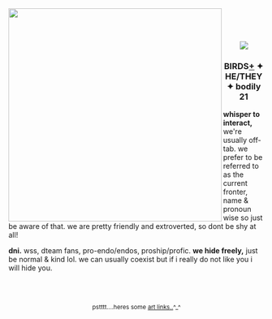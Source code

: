 <img src="https://file.garden/aA_22xfQFxGH1wX1/YESSSSSSSSSSSSSS.gif" align="left" style="width: 420px;">
<br><br><br>
<p align="center">
<img src="https://file.garden/aA_22xfQFxGH1wX1/image_2025-04-28_175508117.png">
<h3 align="center">BIRDS<a href="https://pronouns.cc/@birdcage">+</a> ✦ HE/THEY ✦ bodily 21</h3>

<p><b>whisper to interact,</b> we're usually off-tab. we prefer to be referred to as the current fronter, name & pronoun wise so just be aware of that. we are pretty friendly and extroverted, so dont be shy at all!
</p>
  
<p><b>dni.</b> wss, dteam fans, pro-endo/endos, proship/profic. <b> we hide freely,</b> just be normal & kind lol. we can usually coexist but if i really do not like you i will hide you.</p>
<br><br>
<p align="center"><sub>pstttt....heres some <a href="https://linktr.ee/dvckypond">art links..</a>^_^</sub></p>
